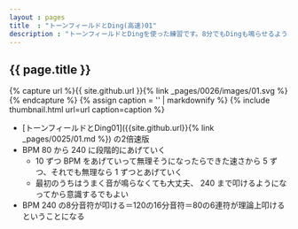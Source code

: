 ```yaml
---
layout : pages
title  : "トーンフィールドとDing(高速)01"
description : "トーンフィールドとDingを使った練習です。8分でもDingも鳴らせるようにしましょう。"
---
```


## {{ page.title }}

{% capture url %}{{ site.github.url }}{% link _pages/0026/images/01.svg %}{% endcapture %}
{% assign caption = '' | markdownify %}
{% include thumbnail.html url=url caption=caption %}

* [トーンフィールドとDing01]({{site.github.url}}{% link _pages/0025/01.md %}) の2倍速版
* BPM 80 から 240 に段階的にあげていく
  * 10 ずつ BPM をあげていって無理そうになったらできた速さから 5 ずつ、それでも無理なら 1 ずつとあげていく
  * 最初のうちはうまく音が鳴らなくても大丈夫、 240 まで叩けるようになってから意識するでもよい
* BPM 240 の8分音符が叩ける＝120の16分音符＝80の6連符が理論上叩けるということになる